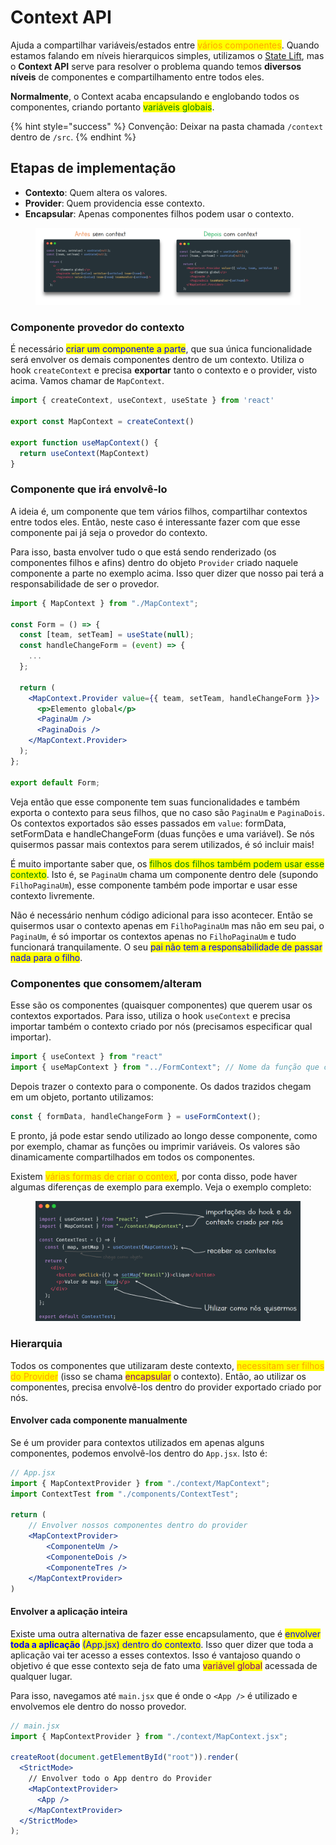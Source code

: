 # Context API

Ajuda a compartilhar variáveis/estados entre <mark style="color:orange;">vários componentes</mark>. Quando estamos falando em níveis hierarquicos simples, utilizamos o [State Lift](state-lift.md), mas o **Context API** serve para resolver o problema quando temos **diversos níveis** de componentes e compartilhamento entre todos eles.

**Normalmente**, o Context acaba encapsulando e englobando todos os componentes, criando portanto <mark style="color:green;">variáveis globais</mark>.

{% hint style="success" %}
Convenção: Deixar na pasta chamada `/context` dentro de `/src`.
{% endhint %}

## Etapas de implementação

* **Contexto**: Quem altera os valores.
* **Provider**: Quem providencia esse contexto.
* **Encapsular**: Apenas componentes filhos podem usar o contexto.

<figure><img src="../../../../.gitbook/assets/antes e depois do contextapi.png" alt=""><figcaption></figcaption></figure>

### Componente provedor do contexto

É necessário <mark style="color:blue;">criar um componente a parte</mark>, que sua única funcionalidade será envolver os demais componentes dentro de um contexto. Utiliza o hook `createContext` e precisa **exportar** tanto o contexto e o provider, visto acima. Vamos chamar de `MapContext`.

```jsx
import { createContext, useContext, useState } from 'react'

export const MapContext = createContext()

export function useMapContext() {
  return useContext(MapContext)
}
```

### Componente que irá envolvê-lo

A ideia é, um componente que tem vários filhos, compartilhar contextos entre todos eles. Então, neste caso é interessante fazer com que esse componente pai já seja o provedor do contexto.

Para isso, basta envolver tudo o que está sendo renderizado (os componentes filhos e afins) dentro do objeto `Provider` criado naquele componente a parte no exemplo acima. Isso quer dizer que nosso pai terá a responsabilidade de ser o provedor.

```jsx
import { MapContext } from "./MapContext";

const Form = () => {
  const [team, setTeam] = useState(null);
  const handleChangeForm = (event) => {
    ...
  };

  return (
    <MapContext.Provider value={{ team, setTeam, handleChangeForm }}>
      <p>Elemento global</p>
      <PaginaUm />
      <PaginaDois />
    </MapContext.Provider>
  );
};

export default Form;
```

Veja então que esse componente tem suas funcionalidades e também exporta o contexto para seus filhos, que no caso são `PaginaUm` e `PaginaDois`. Os contextos exportados são esses passados em `value`: formData, setFormData e handleChangeForm (duas funções e uma variável). Se nós quisermos passar mais contextos para serem utilizados, é só incluir mais!

É muito importante saber que, os <mark style="color:green;">filhos dos filhos também podem usar esse contexto</mark>. Isto é, se `PaginaUm` chama um componente dentro dele (supondo `FilhoPaginaUm`), esse componente também pode importar e usar esse contexto livremente.

Não é necessário nenhum código adicional para isso acontecer. Então se quisermos usar o contexto apenas em `FilhoPaginaUm` mas não em seu pai, o `PaginaUm`, é só importar os contextos apenas no `FilhoPaginaUm` e tudo funcionará tranquilamente. O seu <mark style="color:blue;">pai não tem a responsabilidade de passar nada para o filho</mark>.

### Componentes que consomem/alteram

Esse são os componentes (quaisquer componentes) que querem usar os contextos exportados. Para isso, utiliza o hook `useContext` e precisa importar também o contexto criado por nós (precisamos especificar qual importar).

```javascript
import { useContext } from "react"
import { useMapContext } from "../FormContext"; // Nome da função que criamos e exportamos no primeiro exemplo
```

Depois trazer o contexto para o componente. Os dados trazidos chegam em um objeto, portanto utilizamos:

```jsx
const { formData, handleChangeForm } = useFormContext();
```

E pronto, já pode estar sendo utilizado ao longo desse componente, como por exemplo, chamar as funções ou imprimir variáveis. Os valores são dinamicamente compartilhados em todos os componentes.

Existem <mark style="color:orange;">várias formas de criar o context</mark>, por conta disso, pode haver algumas diferenças de exemplo para exemplo. Veja o exemplo completo:

<figure><img src="../../../../.gitbook/assets/context api componente que recebe.png" alt=""><figcaption></figcaption></figure>

### Hierarquia

Todos os componentes que utilizaram deste contexto, <mark style="color:orange;">necessitam ser filhos do Provider</mark> (isso se chama <mark style="color:purple;">encapsular</mark> o contexto). Então, ao utilizar os componentes, precisa envolvê-los dentro do provider exportado criado por nós.

#### Envolver cada componente manualmente

Se é um provider para contextos utilizados em apenas alguns componentes, podemos envolvê-los dentro do `App.jsx`. Isto é:

```jsx
// App.jsx
import { MapContextProvider } from "./context/MapContext";
import ContextTest from "./components/ContextTest";

return (
    // Envolver nossos componentes dentro do provider
    <MapContextProvider>
        <ComponenteUm />
        <ComponenteDois />
        <ComponenteTres />
    </MapContextProvider>
)
```

#### Envolver a aplicação inteira

Existe uma outra alternativa de fazer esse encapsulamento, que é <mark style="color:blue;">envolver</mark> <mark style="color:blue;"></mark><mark style="color:blue;">**toda a aplicação**</mark> <mark style="color:blue;"></mark><mark style="color:blue;">(App.jsx) dentro do contexto</mark>. Isso quer dizer que toda a aplicação vai ter acesso a esses contextos. Isso é vantajoso quando o objetivo é que esse contexto seja de fato uma <mark style="color:purple;">variável global</mark> acessada de qualquer lugar.

Para isso, navegamos até `main.jsx` que é onde o `<App />` é utilizado e envolvemos ele dentro do nosso provedor.

```jsx
// main.jsx
import { MapContextProvider } from "./context/MapContext.jsx";

createRoot(document.getElementById("root")).render(
  <StrictMode>
    // Envolver todo o App dentro do Provider
    <MapContextProvider>
      <App />
    </MapContextProvider>
  </StrictMode>
);
```
